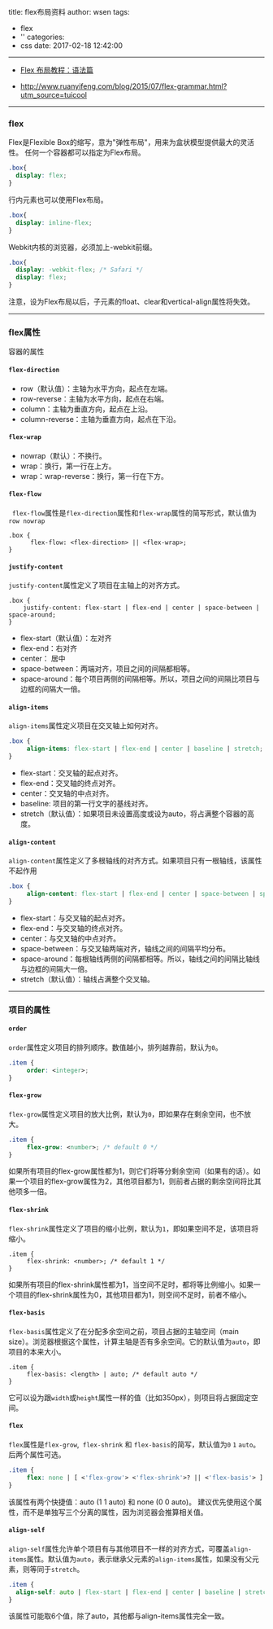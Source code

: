title: flex布局资料
author: wsen
tags:
  - flex
  - ''
categories:
  - css
date: 2017-02-18 12:42:00
---
*  [Flex 布局教程：语法篇](http://www.ruanyifeng.com/blog/2015/07/flex-grammar.html?utm_source=tuicool) 

* http://www.ruanyifeng.com/blog/2015/07/flex-grammar.html?utm_source=tuicool

---

### flex
Flex是Flexible Box的缩写，意为"弹性布局"，用来为盒状模型提供最大的灵活性。
任何一个容器都可以指定为Flex布局。

```css
.box{
  display: flex;
}
```
行内元素也可以使用Flex布局。

```css
.box{
  display: inline-flex;
}
```
Webkit内核的浏览器，必须加上-webkit前缀。

```css
.box{
  display: -webkit-flex; /* Safari */
  display: flex;
}
```
注意，设为Flex布局以后，子元素的float、clear和vertical-align属性将失效。

---
### flex属性
容器的属性
#### `flex-direction`
 * row（默认值）：主轴为水平方向，起点在左端。
 * row-reverse：主轴为水平方向，起点在右端。
 * column：主轴为垂直方向，起点在上沿。
 * column-reverse：主轴为垂直方向，起点在下沿。

#### `flex-wrap`
 * nowrap（默认）：不换行。
 * wrap：换行，第一行在上方。
 * wrap：wrap-reverse：换行，第一行在下方。

#### `flex-flow` 
` flex-flow`属性是`flex-direction`属性和`flex-wrap`属性的简写形式，默认值为`row nowrap`
```
.box {
      flex-flow: <flex-direction> || <flex-wrap>;
}
```

#### `justify-content`
`justify-content`属性定义了项目在主轴上的对齐方式。
```
.box {
    justify-content: flex-start | flex-end | center | space-between | space-around;
}
```
 * flex-start（默认值）：左对齐
 * flex-end：右对齐
 * center： 居中
 * space-between：两端对齐，项目之间的间隔都相等。
 * space-around：每个项目两侧的间隔相等。所以，项目之间的间隔比项目与边框的间隔大一倍。

#### `align-items`
`align-items`属性定义项目在交叉轴上如何对齐。

```css
.box {
     align-items: flex-start | flex-end | center | baseline | stretch;
}
```
 * flex-start：交叉轴的起点对齐。
 * flex-end：交叉轴的终点对齐。
 * center：交叉轴的中点对齐。
 * baseline: 项目的第一行文字的基线对齐。
 * stretch（默认值）：如果项目未设置高度或设为auto，将占满整个容器的高度。

#### `align-content`
`align-content`属性定义了多根轴线的对齐方式。如果项目只有一根轴线，该属性不起作用

```css
.box {
     align-content: flex-start | flex-end | center | space-between | space-around | stretch;
}
```
 * flex-start：与交叉轴的起点对齐。
 * flex-end：与交叉轴的终点对齐。
 * center：与交叉轴的中点对齐。
 * space-between：与交叉轴两端对齐，轴线之间的间隔平均分布。
 * space-around：每根轴线两侧的间隔都相等。所以，轴线之间的间隔比轴线与边框的间隔大一倍。
 * stretch（默认值）：轴线占满整个交叉轴。


---
### 项目的属性
#### `order`
`order`属性定义项目的排列顺序。数值越小，排列越靠前，默认为`0`。

```css
.item {
     order: <integer>;
}
```

#### `flex-grow` 
`flex-grow`属性定义项目的放大比例，默认为`0`，即如果存在剩余空间，也不放大。

```css
.item {
     flex-grow: <number>; /* default 0 */
}
```
如果所有项目的flex-grow属性都为1，则它们将等分剩余空间（如果有的话）。如果一个项目的flex-grow属性为2，其他项目都为1，则前者占据的剩余空间将比其他项多一倍。

#### `flex-shrink`
`flex-shrink`属性定义了项目的缩小比例，默认为`1`，即如果空间不足，该项目将缩小。

```
.item {
     flex-shrink: <number>; /* default 1 */
}
```
如果所有项目的flex-shrink属性都为1，当空间不足时，都将等比例缩小。如果一个项目的flex-shrink属性为0，其他项目都为1，则空间不足时，前者不缩小。

#### `flex-basis`  
`flex-basis`属性定义了在分配多余空间之前，项目占据的主轴空间（main size）。浏览器根据这个属性，计算主轴是否有多余空间。它的默认值为`auto`，即项目的本来大小。

```
.item {
     flex-basis: <length> | auto; /* default auto */
}
```
它可以设为跟`width`或`height`属性一样的值（比如350px），则项目将占据固定空间。

#### `flex`  
`flex`属性是`flex-grow`,` flex-shrink` 和 `flex-basis`的简写，默认值为`0` `1` `auto`。后两个属性可选。

```css
.item {
     flex: none | [ <'flex-grow'> <'flex-shrink'>? || <'flex-basis'> ]
}
```
该属性有两个快捷值：auto (1 1 auto) 和 none (0 0 auto)。
建议优先使用这个属性，而不是单独写三个分离的属性，因为浏览器会推算相关值。


#### `align-self`
`align-self`属性允许单个项目有与其他项目不一样的对齐方式，可覆盖`align-items`属性。默认值为`auto`，表示继承父元素的`align-items`属性，如果没有父元素，则等同于`stretch`。

```css
.item {
  align-self: auto | flex-start | flex-end | center | baseline | stretch;
}
```
该属性可能取6个值，除了auto，其他都与align-items属性完全一致。